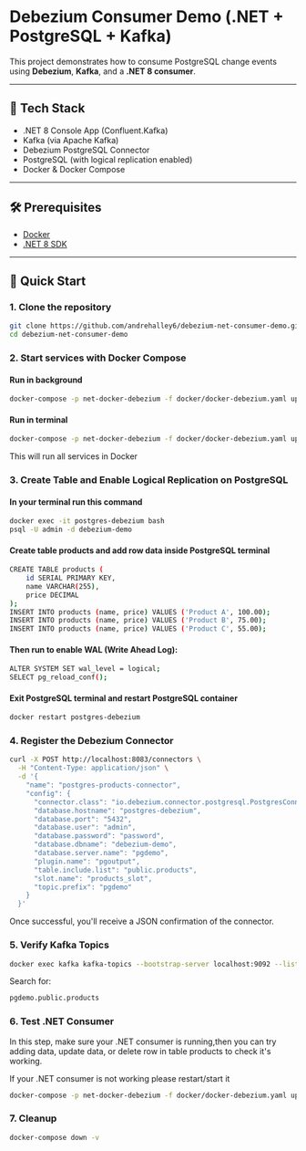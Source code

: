# Debezium Consumer Demo (.NET + PostgreSQL + Kafka)

This project demonstrates how to consume PostgreSQL change events using **Debezium**, **Kafka**, and a **.NET 8 consumer**.

---

## 🧱 Tech Stack

- .NET 8 Console App (Confluent.Kafka)
- Kafka (via Apache Kafka)
- Debezium PostgreSQL Connector
- PostgreSQL (with logical replication enabled)
- Docker & Docker Compose

---

## 🛠️ Prerequisites

- [Docker](https://www.docker.com/)
- [.NET 8 SDK](https://dotnet.microsoft.com/en-us/download)

---

## 🚀 Quick Start

### 1. Clone the repository

```bash
git clone https://github.com/andrehalley6/debezium-net-consumer-demo.git
cd debezium-net-consumer-demo
```

### 2. Start services with Docker Compose

#### Run in background

```bash
docker-compose -p net-docker-debezium -f docker/docker-debezium.yaml up -d
```

#### Run in terminal

```bash
docker-compose -p net-docker-debezium -f docker/docker-debezium.yaml up --build
```

This will run all services in Docker

### 3. Create Table and Enable Logical Replication on PostgreSQL

#### In your terminal run this command

```bash
docker exec -it postgres-debezium bash
psql -U admin -d debezium-demo
```

#### Create table products and add row data inside PostgreSQL terminal

```bash
CREATE TABLE products (
    id SERIAL PRIMARY KEY,
    name VARCHAR(255),
    price DECIMAL
);
INSERT INTO products (name, price) VALUES ('Product A', 100.00);
INSERT INTO products (name, price) VALUES ('Product B', 75.00);
INSERT INTO products (name, price) VALUES ('Product C', 55.00);
```

#### Then run to enable WAL (Write Ahead Log):

```bash
ALTER SYSTEM SET wal_level = logical;
SELECT pg_reload_conf();
```

#### Exit PostgreSQL terminal and restart PostgreSQL container
```bash
docker restart postgres-debezium
```

### 4. Register the Debezium Connector

```bash
curl -X POST http://localhost:8083/connectors \
  -H "Content-Type: application/json" \
  -d '{
    "name": "postgres-products-connector",
    "config": {
      "connector.class": "io.debezium.connector.postgresql.PostgresConnector",
      "database.hostname": "postgres-debezium",
      "database.port": "5432",
      "database.user": "admin",
      "database.password": "password",
      "database.dbname": "debezium-demo",
      "database.server.name": "pgdemo",
      "plugin.name": "pgoutput",
      "table.include.list": "public.products",
      "slot.name": "products_slot",
      "topic.prefix": "pgdemo"
    }
  }'
```

Once successful, you'll receive a JSON confirmation of the connector.

### 5. Verify Kafka Topics

```bash
docker exec kafka kafka-topics --bootstrap-server localhost:9092 --list
```

Search for:
```bash
pgdemo.public.products
```

### 6. Test .NET Consumer

In this step, make sure your .NET consumer is running,then you can try adding data, update data, or delete row in table products to check it's working.

If your .NET consumer is not working please restart/start it

```bash
docker-compose -p net-docker-debezium -f docker/docker-debezium.yaml up -d consumer
```

### 7. Cleanup

```bash
docker-compose down -v
```